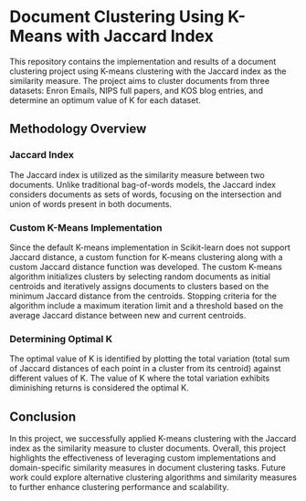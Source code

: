 # Document Clustering Using K-Means with Jaccard Index
This repository contains the implementation and results of a document clustering project using K-means clustering with the Jaccard index as the similarity measure. The project aims to cluster documents from three datasets: Enron Emails, NIPS full papers, and KOS blog entries, and determine an optimum value of K for each dataset.

## Methodology Overview
### Jaccard Index
The Jaccard index is utilized as the similarity measure between two documents. Unlike traditional bag-of-words models, the Jaccard index considers documents as sets of words, focusing on the intersection and union of words present in both documents.

### Custom K-Means Implementation
Since the default K-means implementation in Scikit-learn does not support Jaccard distance, a custom function for K-means clustering along with a custom Jaccard distance function was developed. The custom K-means algorithm initializes clusters by selecting random documents as initial centroids and iteratively assigns documents to clusters based on the minimum Jaccard distance from the centroids. Stopping criteria for the algorithm include a maximum iteration limit and a threshold based on the average Jaccard distance between new and current centroids.

### Determining Optimal K
The optimal value of K is identified by plotting the total variation (total sum of Jaccard distances of each point in a cluster from its centroid) against different values of K. The value of K where the total variation exhibits diminishing returns is considered the optimal K.

## Conclusion
In this project, we successfully applied K-means clustering with the Jaccard index as the similarity measure to cluster documents.
Overall, this project highlights the effectiveness of leveraging custom implementations and domain-specific similarity measures in document clustering tasks. Future work could explore alternative clustering algorithms and similarity measures to further enhance clustering performance and scalability.
